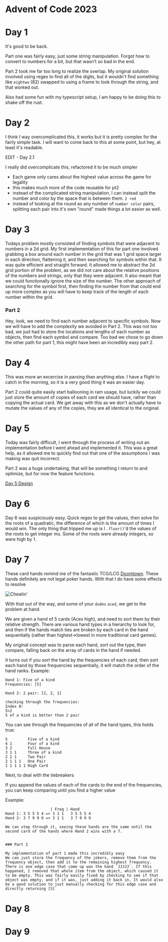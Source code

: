 # Advent of Code 2023

# Day 1
It's good to be back. 

Part one was fairly easy, just some string manipulation. Forgot how to convert to numbers for a bit, but that wasn't so bad in the end.

Part 2 took me far too long to realize the overlap. My original solution involved using regex to find all of the digits, but it wouldn't find something like `eightwo` (82)
swapped to using a frame to look through the string, and that worked out. 

Also had some fun with my typescript setup, I am happy to be doing this to shake off the rust. 

# Day 2

I think I way overcomplicated this, it works but it is pretty complex for the fairly simple task. 
I will want to come back to this at some point, but hey, at least it's readable. 

EDIT - Day 2.1

I really did overcomplicate this, refactored it to be much simpler
- Each game only cares about the highest value across the game for legality
- this makes much more of the code reusable for pt2
- instead of the complicated string manipulation, I can instead split the number and color by the space that is between them. `2 red`
- instead of looking at the round as any number of `number color` pairs, splitting each pair into it's own "round" made things a lot easier as well. 

# Day 3

Todays problem mostly consisted of finding symbols that were adjacent to numbers in a 2d grid. My first implementation of this for part one involved grabbing a box around each number in the grid that was 1 grid space larger in each direction, flattening it, and then searching for symbols within that. It was quite efficient and straight forward. It allowed me to abstract the 2d grid portion of the problem, as we did not care about the relative positions of the numbers and strings, only that they were adjacent. It also meant that we could functionally ignore the size of the number. The other approach of searching for the symbol first, then finding the number from that could end up more complex as you will have to keep track of the length of each number within the grid. 

### Part 2

Hey, look, we need to find each number adjacent to specific symbols. Now we will have to add the complexity we avoided in Part 2. This was not too bad, we just had to store the locations and lengths of each number as objects, then find each symbol and compare. Too bad we chose to go down the other path for part 1, this might have been an incredibly easy part 2. 

# Day 4

This was more an excercise in parsing than anything else. I have a flight to catch in the morning, so it is a very good thing it was an easier day. 

Part 2 could quite easily start ballooning in ram usage, but luckily we could just store the amount of copies of each card we should have, rather than copying the actual card. We get away with this as we don't actually have to mutate the values of any of the copies, they are all identical to the original.

# Day 5
Today was fairly difficult, I went through the process of writing out an implementation before I went ahead and implemented it. This was a great help, as it allowed me to quickly find out that one of the assumptions I was making was quit incorrect. 

Part 2 was a huge undertaking, that will be something I return to and optimize, but for now the feature functions. 

[Day 5 Design](src/design/day5.md)

# Day 6
Day 6 was suspiciously easy. Quick regex to get the values, then solve for the roots of a quadratic, the difference of which is the amount of times I would win. The only thing that tripped me up is I `.floor()`'d the values of the roots to get integer ms. Some of the roots were already integers, so were high by 1. 

# Day 7

These card hands remind me of the fantastic TCG/LCG [Doomtown](https://pineboxentertainment.com/doomtown/). These hands definitely are not legal poker hands. With that I do have some effects to resolve

![Cheatin'](https://d1rw89lz12ur5s.cloudfront.net/photo/categoryonegames/file/b1ae47b00a4911e980d6e7465a739109/ata_snakebite.jpg)

With that out of the way, and some of your `dudes` `aced`, we get to the problem at hand.

We are given a hand of 5 cards (Aces high), and need to sort them by their relative strength. There are various hand types in a hierarchy to look for, and then if the hands match ties are broken by each card in the hand sequentially (rather than highest->lowest in more traditional card games).

My original concept was to parse each hand, sort out the type, then compare, falling back on the array of cards in the hand if needed. 

It turns out if you sort the hand by the frequencies of each card, then sort each hand by those frequencies sequentially, it will match the order of the hand ranks. 
Example:
```
Hand 1: Five of a kind
Frequencies: [5]

Hand 2: 2 pair: [2, 2, 1]

checking through the frequencies:
Index 0:
5>2
5 of a kind is better than 2 pair
```
You can see through the frequencies of all of the hand types, this holds true:

```
5         Five of a kind
4 1       Four of a kind
3 2       Full House
3 1 1     Three of a kind
2 2 1     Two Pair
2 1 1 1   One Pair
1 1 1 1 1 High Card
```

Next, to deal with the tiebreakers

If you append the values of each of the cards to the end of the frequencies, you can keep comparing until you find a higher value

Example:
```
                    | Freq | Hand
Hand 1: 3 5 5 5 4 => 3 1 1   3 5 5 5 4
Hand 2: 3 7 9 9 9 => 3 1 1   3 7 9 9 9 

We can step through it, seeing these hands are the same until the second card of the hands where Hand 2 wins with a 7. 


### Part 2

My implementation of part 1 made this incredibly easy
We can just store the frequency of the jokers, remove them from the frequency object, then add it to the remaining highest frequency. There is one edge case that came up was the hand `JJJJJ`. If this happened, I removed that whole item from the object, which caused it to be empty. This was fairly easily fixed by checking to see if that object was empty, and if it was, just adding it back in. It would also be a good solution to just manually checking for this edge case and directly returning [5]

```
# Day 8

# Day 9
